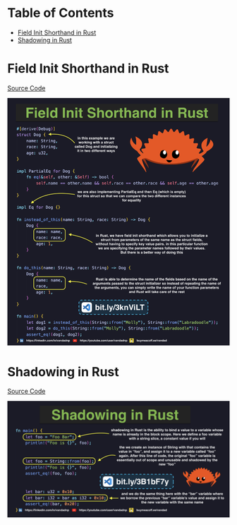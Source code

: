 # Table of Contents

* [Field Init Shorthand in Rust](#field-init-shorthand-in-rust)
* [Shadowing in Rust](#shadowing-in-rust)

# Field Init Shorthand in Rust

[Source Code](source/field-init-shorthand-in-rust.rs)

![](images/field-init-shorthand-in-rust.jpg)

# Shadowing in Rust

[Source Code](source/shadowing-in-rust.rs)

![](images/shadowing-in-rust.jpg)
